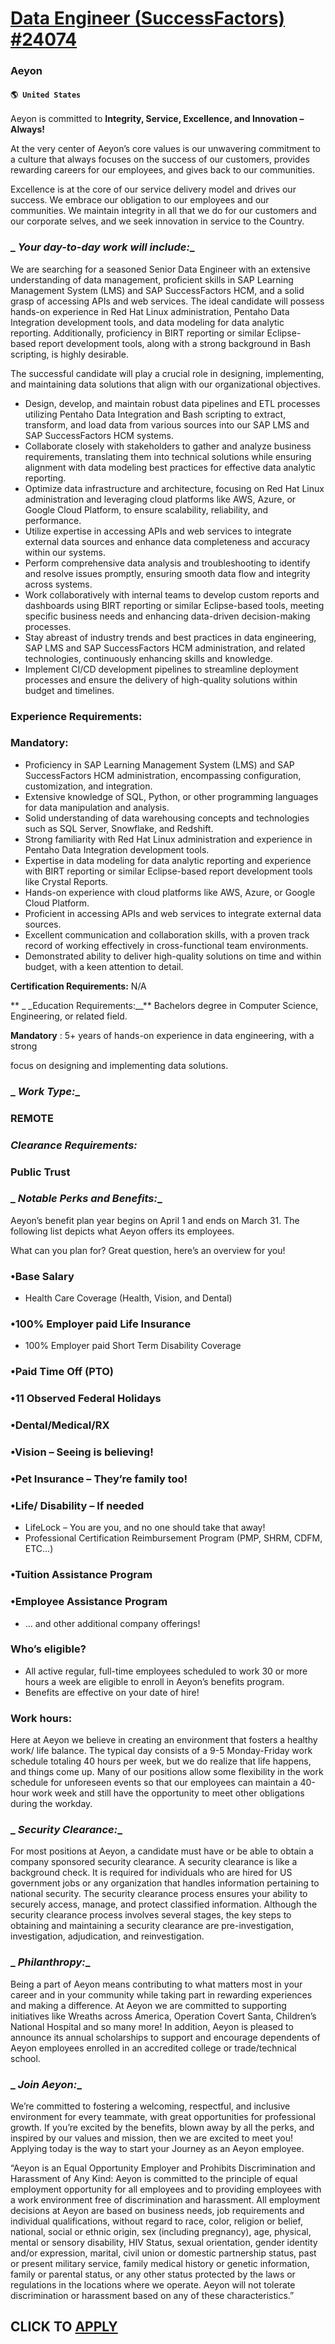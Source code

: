 # [Data Engineer (SuccessFactors) #24074](https://www.remotewlb.com/apply/data-engineer-successfactors-24074)  
### Aeyon  
#### `🌎 United States`  

Aeyon is committed to **Integrity, Service, Excellence, and Innovation – Always!**

At the very center of Aeyon’s core values is our unwavering commitment to a culture that always focuses on the success of our customers, provides rewarding careers for our employees, and gives back to our communities.

Excellence is at the core of our service delivery model and drives our success. We embrace our obligation to our employees and our communities. We maintain integrity in all that we do for our customers and our corporate selves, and we seek innovation in service to the Country.

###  _ _Your day-to-day work will include:__

We are searching for a seasoned Senior Data Engineer with an extensive understanding of data management, proficient skills in SAP Learning Management System (LMS) and SAP SuccessFactors HCM, and a solid grasp of accessing APIs and web services. The ideal candidate will possess hands-on experience in Red Hat Linux administration, Pentaho Data Integration development tools, and data modeling for data analytic reporting. Additionally, proficiency in BIRT reporting or similar Eclipse-based report development tools, along with a strong background in Bash scripting, is highly desirable.

The successful candidate will play a crucial role in designing, implementing, and maintaining data solutions that align with our organizational objectives.

  * Design, develop, and maintain robust data pipelines and ETL processes utilizing Pentaho Data Integration and Bash scripting to extract, transform, and load data from various sources into our SAP LMS and SAP SuccessFactors HCM systems.
  * Collaborate closely with stakeholders to gather and analyze business requirements, translating them into technical solutions while ensuring alignment with data modeling best practices for effective data analytic reporting.
  * Optimize data infrastructure and architecture, focusing on Red Hat Linux administration and leveraging cloud platforms like AWS, Azure, or Google Cloud Platform, to ensure scalability, reliability, and performance.
  * Utilize expertise in accessing APIs and web services to integrate external data sources and enhance data completeness and accuracy within our systems.
  * Perform comprehensive data analysis and troubleshooting to identify and resolve issues promptly, ensuring smooth data flow and integrity across systems.
  * Work collaboratively with internal teams to develop custom reports and dashboards using BIRT reporting or similar Eclipse-based tools, meeting specific business needs and enhancing data-driven decision-making processes.
  * Stay abreast of industry trends and best practices in data engineering, SAP LMS and SAP SuccessFactors HCM administration, and related technologies, continuously enhancing skills and knowledge.
  * Implement CI/CD development pipelines to streamline deployment processes and ensure the delivery of high-quality solutions within budget and timelines.

### __Experience Requirements:__

### Mandatory:

  * Proficiency in SAP Learning Management System (LMS) and SAP SuccessFactors HCM administration, encompassing configuration, customization, and integration.
  * Extensive knowledge of SQL, Python, or other programming languages for data manipulation and analysis.
  * Solid understanding of data warehousing concepts and technologies such as SQL Server, Snowflake, and Redshift.
  * Strong familiarity with Red Hat Linux administration and experience in Pentaho Data Integration development tools.
  * Expertise in data modeling for data analytic reporting and experience with BIRT reporting or similar Eclipse-based report development tools like Crystal Reports.
  * Hands-on experience with cloud platforms like AWS, Azure, or Google Cloud Platform.
  * Proficient in accessing APIs and web services to integrate external data sources.
  * Excellent communication and collaboration skills, with a proven track record of working effectively in cross-functional team environments.
  * Demonstrated ability to deliver high-quality solutions on time and within budget, with a keen attention to detail.

**__Certification Requirements:__** N/A

 ** _ _Education Requirements:__** Bachelors degree in Computer Science, Engineering, or related field.

 **Mandatory** : 5+ years of hands-on experience in data engineering, with a strong

focus on designing and implementing data solutions.

###  _ _Work Type:__

### REMOTE

###  _Clearance Requirements:_

### Public Trust

###  _ _Notable Perks and Benefits:__

Aeyon’s benefit plan year begins on April 1 and ends on March 31. The following list depicts what Aeyon offers its employees.

What can you plan for? Great question, here’s an overview for you!

### •Base Salary

  * Health Care Coverage (Health, Vision, and Dental)

### •100% Employer paid Life Insurance

  * 100% Employer paid Short Term Disability Coverage 

### •Paid Time Off (PTO)

### •11 Observed Federal Holidays

### •Dental/Medical/RX

### •Vision – Seeing is believing!

### •Pet Insurance – They’re family too!

### •Life/ Disability – If needed

  * LifeLock – You are you, and no one should take that away!
  * Professional Certification Reimbursement Program (PMP, SHRM, CDFM, ETC…)

### •Tuition Assistance Program

### •Employee Assistance Program

  * … and other additional company offerings! 

### __Who’s eligible?__

  * All active regular, full-time employees scheduled to work 30 or more hours a week are eligible to enroll in Aeyon’s benefits program.
  * Benefits are effective on your date of hire! 

### __Work hours:__

Here at Aeyon we believe in creating an environment that fosters a healthy work/ life balance. The typical day consists of a 9-5 Monday-Friday work schedule totaling 40 hours per week, but we do realize that life happens, and things come up. Many of our positions allow some flexibility in the work schedule for unforeseen events so that our employees can maintain a 40-hour work week and still have the opportunity to meet other obligations during the workday.

###  _ _Security Clearance:__

For most positions at Aeyon, a candidate must have or be able to obtain a company sponsored security clearance. A security clearance is like a background check. It is required for individuals who are hired for US government jobs or any organization that handles information pertaining to national security. The security clearance process ensures your ability to securely access, manage, and protect classified information. Although the security clearance process involves several stages, the key steps to obtaining and maintaining a security clearance are pre-investigation, investigation, adjudication, and reinvestigation.

###  _ _Philanthropy:__

Being a part of Aeyon means contributing to what matters most in your career and in your community while taking part in rewarding experiences and making a difference. At Aeyon we are committed to supporting initiatives like Wreaths across America, Operation Covert Santa, Children’s National Hospital and so many more! In addition, Aeyon is pleased to announce its annual scholarships to support and encourage dependents of Aeyon employees enrolled in an accredited college or trade/technical school.

###  _ _Join Aeyon:__

We’re committed to fostering a welcoming, respectful, and inclusive environment for every teammate, with great opportunities for professional growth. If you’re excited by the benefits, blown away by all the perks, and inspired by our values and mission, then we are excited to meet you! Applying today is the way to start your Journey as an Aeyon employee.

“Aeyon is an Equal Opportunity Employer and Prohibits Discrimination and Harassment of Any Kind: Aeyon is committed to the principle of equal employment opportunity for all employees and to providing employees with a work environment free of discrimination and harassment. All employment decisions at Aeyon are based on business needs, job requirements and individual qualifications, without regard to race, color, religion or belief, national, social or ethnic origin, sex (including pregnancy), age, physical, mental or sensory disability, HIV Status, sexual orientation, gender identity and/or expression, marital, civil union or domestic partnership status, past or present military service, family medical history or genetic information, family or parental status, or any other status protected by the laws or regulations in the locations where we operate. Aeyon will not tolerate discrimination or harassment based on any of these characteristics.”

  
## CLICK TO [APPLY](https://www.remotewlb.com/apply/data-engineer-successfactors-24074)

